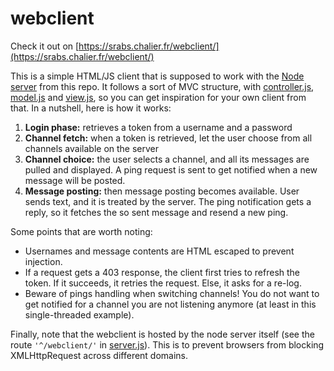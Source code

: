 # webclient

Check it out on [https://srabs.chalier.fr/webclient/](https://srabs.chalier.fr/webclient/)

This is a simple HTML/JS client that is supposed to work with the [Node server](../) from this repo. It follows a sort of MVC structure, with [controller.js](controller.js), [model.js](model.js) and [view.js](view.js), so you can get inspiration for your own client from that. In a nutshell, here is how it works:

 1. **Login phase:** retrieves a token from a username and a password
 2. **Channel fetch:** when a token is retrieved, let the user choose from all channels available on the server
 3. **Channel choice:** the user selects a channel, and all its messages are pulled and displayed. A ping request is sent to get notified when a new message will be posted.
 4. **Message posting:** then message posting becomes available. User sends text, and it is treated by the server. The ping notification gets a reply, so it fetches the so sent message and resend a new ping.

Some points that are worth noting:

 - Usernames and message contents are HTML escaped to prevent injection.
 - If a request gets a 403 response, the client first tries to refresh the token. If it succeeds, it retries the request. Else, it asks for a re-log.
 - Beware of pings handling when switching channels! You do not want to get notified for a channel you are not listening anymore (at least in this single-threaded example).

Finally, note that the webclient is hosted by the node server itself (see the route `'^/webclient/'` in [server.js](../server.js)). This is to prevent browsers from blocking XMLHttpRequest across different domains.
